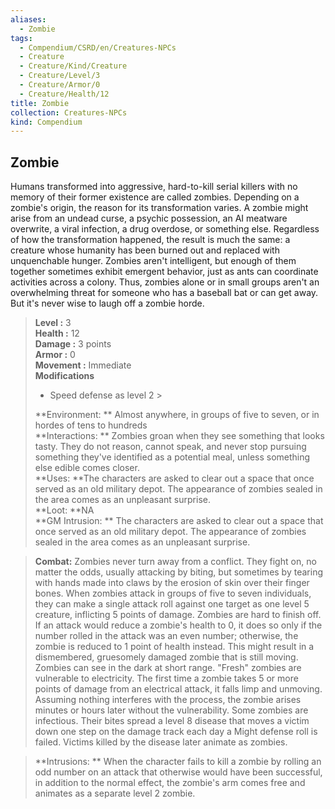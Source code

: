 ```yaml
---
aliases:
  - Zombie
tags:
  - Compendium/CSRD/en/Creatures-NPCs
  - Creature
  - Creature/Kind/Creature
  - Creature/Level/3
  - Creature/Armor/0
  - Creature/Health/12
title: Zombie
collection: Creatures-NPCs
kind: Compendium
---
```

## Zombie  
Humans transformed into aggressive, hard-to-kill serial killers with no memory of their former existence are called zombies. Depending on a zombie's origin, the reason for its transformation varies. A zombie might arise from an undead curse, a psychic possession, an AI meatware overwrite, a viral infection, a drug overdose, or something else. Regardless of how the transformation happened, the result is much the same: a creature whose humanity has been burned out and replaced with unquenchable hunger.
Zombies aren't intelligent, but enough of them together sometimes exhibit emergent behavior, just as ants can coordinate activities across a colony. Thus, zombies alone or in small groups aren't an overwhelming threat for someone who has a baseball bat or can get away. But it's never wise to laugh off a zombie horde.  

  
> **Level :** 3  
> **Health :** 12  
> **Damage :** 3 points  
> **Armor :** 0  
> **Movement :** Immediate  
> **Modifications**  
>- Speed defense as level 2 >
>  
> **Environment: ** Almost anywhere, in groups of five to seven, or in hordes of tens to hundreds  
> **Interactions: ** Zombies groan when they see something that looks tasty. They do not reason, cannot speak, and never stop pursuing something they've identified as a potential meal, unless something else edible comes closer.  
> **Uses: **The characters are asked to clear out a space that once served as an old military depot. The appearance of zombies sealed in the area comes as an unpleasant surprise.  
> **Loot: **NA  
> **GM Intrusion: ** The characters are asked to clear out a space that once served as an old military depot. The appearance of zombies sealed in the area comes as an unpleasant surprise.  

> **Combat:** 
> Zombies never turn away from a conflict.
They fight on, no matter the odds, usually attacking by biting, but sometimes by tearing with hands made into claws by the erosion of skin over their finger bones.
When zombies attack in groups of five to seven individuals, they can make a single attack roll against one target as one level 5 creature, inflicting 5 points of damage.
Zombies are hard to finish off. If an attack would reduce a zombie's health to 0, it does so only if the number rolled in the attack was an even number; otherwise, the zombie is reduced to 1 point of health instead. This might result in a dismembered, gruesomely damaged zombie
that is still moving. Zombies can see in the dark
at short range.
"Fresh" zombies are vulnerable to electricity. The first time a zombie takes 5 or more points of damage from an electrical attack, it falls limp and unmoving. Assuming nothing interferes with the process, the zombie arises minutes or hours later without the vulnerability.
Some zombies are infectious. Their bites spread a
level 8 disease that moves a victim down one step on the damage track each day a Might defense roll is failed. Victims killed by the disease later animate as zombies.  
  

> **Intrusions: ** 
> When the character fails to kill a zombie by rolling an odd number on an attack that otherwise would have been successful, in addition to the normal effect, the zombie's arm comes free and animates as a separate level 2 zombie.  
